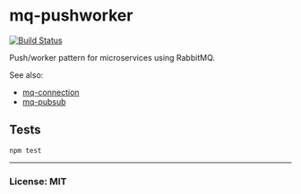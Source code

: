 # mq-pushworker

[![Build Status](https://travis-ci.org/philcockfield/mq-pushworker.svg)](https://travis-ci.org/philcockfield/mq-pushworker)

Push/worker pattern for microservices using RabbitMQ.

See also:
- [mq-connection](https://github.com/philcockfield/mq-connection)
- [mq-pubsub](https://github.com/philcockfield/mq-pubsub)



## Tests

    npm test


---
### License: MIT
